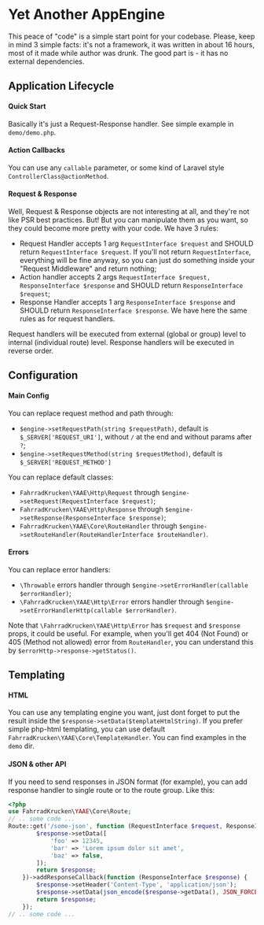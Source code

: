 # Yet Another AppEngine

This peace of "code" is a simple start 
 point for your codebase. Please, keep in mind 3 simple facts: it's not a 
 framework, it was written in about 16 hours, most of it made while author 
 was drunk. The good part is - it has no external dependencies.
 
## Application Lifecycle

#### Quick Start

Basically it's just a Request-Response handler.
See simple example in `demo/demo.php`. 
  
#### Action Callbacks

You can use any `callable` parameter, or some kind of Laravel style `ControllerClass@actionMethod`.
  
#### Request & Response 

Well, Request & Response objects are not interesting at all, and they're not like
PSR best practices. But! But you can manipulate them as you want, so they could
become more pretty with your code. We have 3 rules:
* Request Handler accepts 1 arg `RequestInterface $request` and SHOULD return
`RequestInterface $request`. If you'll not return `RequestInterface`, everything will be fine 
anyway, so you can just do something inside your "Request Middleware" and return nothing;
* Action handler accepts 2 args `RequestInterface $request, ResponseInterface $response` and 
SHOULD return `ResponseInterface $request`;
* Response Handler accepts 1 arg `ResponseInterface $response` and SHOULD return
 `ResponseInterface $response`. We have here the same rules as for request handlers.
 
 Request handlers will be executed from external (global or group) level to internal 
 (individual route) level. Response handlers will be executed in reverse order.
 
## Configuration
 
#### Main Config

You can replace request method and path through:
* `$engine->setRequestPath(string $requestPath)`, default is `$_SERVER['REQUEST_URI']`, 
without `/` at the end and without params after `?`;
* `$engine->setRequestMethod(string $requestMethod)`, default is `$_SERVER['REQUEST_METHOD']`

You can replace default classes:
* `FahrradKrucken\YAAE\Http\Request` through `$engine->setRequest(RequestInterface $request)`;
* `FahrradKrucken\YAAE\Http\Response` through `$engine->setResponse(ResponseInterface $response)`; 
* `FahrradKrucken\YAAE\Core\RouteHandler` through `$engine->setRouteHandler(RouteHandlerInterface $routeHandler)`.

#### Errors

You can replace error handlers:
* `\Throwable` errors handler through `$engine->setErrorHandler(callable $errorHandler)`;
* `\FahrradKrucken\YAAE\Http\Error` errors handler through `$engine->setErrorHandlerHttp(callable $errorHandler)`.

Note that `\FahrradKrucken\YAAE\Http\Error` has `$request` and `$response` props, it could be useful. 
For example, when you'll get 404 (Not Found) or 405 (Method not allowed) error from `RouteHandler`, 
you can understand this by `$errorHttp->response->getStatus()`.

## Templating

#### HTML

You can use any templating engine you want, just dont forget to put the result 
inside the `$response->setData($templateHtmlString)`. If you prefer simple 
php-html templating, you can use default `FahrradKrucken\YAAE\Core\TemplateHandler`.
You can find examples in the `demo` dir.

#### JSON & other API

If you need to send responses in JSON format (for example), you can add response 
handler to single route or to the route group. Like this:

```php
<?php
use FahrradKrucken\YAAE\Core\Route;
// .. some code ...
Route::get('/some-json', function (RequestInterface $request, ResponseInterface $response) {
        $response->setData([
            'foo' => 12345,
            'bar' => 'Lorem ipsum dolor sit amet',
            'baz' => false,
        ]);
        return $response;
    })->addResponseCallback(function (ResponseInterface $response) {
        $response->setHeader('Content-Type', 'application/json');
        $response->setData(json_encode($response->getData(), JSON_FORCE_OBJECT | JSON_UNESCAPED_UNICODE));
        return $response;
    });
// .. some code ...
``` 